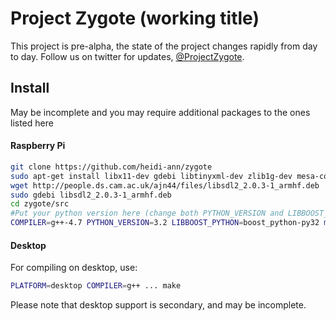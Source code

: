 Project Zygote (working title)
==============================

This project is pre-alpha, the state of the project changes rapidly from day to day. Follow us on twitter for updates, [@ProjectZygote](twitter.com/ProjectZygote).

## Install 
May be incomplete and you may require additional packages to the ones listed here

#### Raspberry Pi

```bash
git clone https://github.com/heidi-ann/zygote
sudo apt-get install libx11-dev gdebi libtinyxml-dev zlib1g-dev mesa-common-dev mesa-utils mesa-utils-extra build-essential g++-4.7
wget http://people.ds.cam.ac.uk/ajn44/files/libsdl2_2.0.3-1_armhf.deb
sudo gdebi libsdl2_2.0.3-1_armhf.deb 
cd zygote/src
#Put your python version here (change both PYTHON_VERSION and LIBBOOST_PYTHON). Need at least 3.2.
COMPILER=g++-4.7 PYTHON_VERSION=3.2 LIBBOOST_PYTHON=boost_python-py32 make
```

#### Desktop

For compiling on desktop, use:
```bash
PLATFORM=desktop COMPILER=g++ ... make
```

Please note that desktop support is secondary, and may be incomplete.
